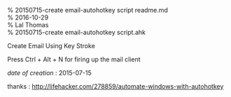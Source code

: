 % 20150715-create email-autohotkey script readme.md 	
% 2016-10-29 	
% Lal Thomas 	
% 20150715-create email-autohotkey script.ahk 	
	
Create Email Using Key Stroke

Press Ctrl + Alt + N for firing up the mail client

*date of creation* : 2015-07-15

thanks : http://lifehacker.com/278859/automate-windows-with-autohotkey